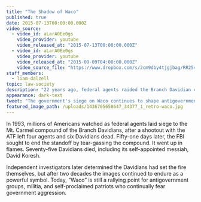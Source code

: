 ```yaml
---
title: "The Shadow of Waco"
published: true
date: 2015-07-13T00:00:00.000Z
video_source:
  - video_id: aLarA0Ee0gs
    video_provider: youtube
    video_released_at: "2015-07-13T00:00:00.000Z"
  - video_id: aLarA0Ee0gs
    video_provider: youtube
    video_released_at: "2015-09-09T04:00:00.000Z"
    video_source_file: "https://www.dropbox.com/s/2cm9dby4tjgjbag/RR254_DOC_MASTER_10_15_2015_WACO_RR_BRANDING-H264_1080p.mov?dl=1"
staff_members:
  - liam-dalzell
topic: law-society
description: "22 years ago, federal agents raided the Branch Davidian compound in Waco, Texas, and generated a legacy that continues to shape antigovernment groups today."
appearance: dark-text
tweet: "The government's siege on Waco continues to shape antigovernment groups today."
featured_image_path: /uploads/1436705658647_34377_1_retro-waco.jpg
---
```


In 1993, millions of Americans watched as federal agents laid siege to the Mt. Carmel compound of the Branch Davidians, after a shootout with the ATF left four agents and six Davidians dead. Fifty-one days later, the FBI sought to end the standoff by tear-gassing the compound. It went up in flames. Seventy-five Davidians died, including its self-appointed messiah, David Koresh.

Independent investigators later determined the Davidians had set the fire themselves, but after two decades the images continued to endure as a powerful symbol. Today, “Waco” is still a rallying point for antigovernment groups, militia, and self-proclaimed patriots who continually fear government aggression.

